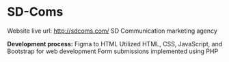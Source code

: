 # SD-Coms
Website live url: http://sdcoms.com/
SD Communication marketing agency

**Development process:**
Figma to HTML
Utilized HTML, CSS, JavaScript, and Bootstrap for web development
Form submissions implemented using PHP
